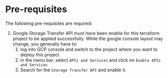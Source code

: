 # Pre-requisites

The following pre-requisites are required:
1. Google Storage Transfer API must have been enable for this terraform project
   to be applied successfully. While the google console layout may change, you
   generally have to:
   1. log into GCP console and switch to the project where you want to deploy
       this project
   2. in the menu bar, select `APIs and Services` and click on
      `Enable APIs and Services`
   3. Search for the `Storage Transfer API` and enable it.
